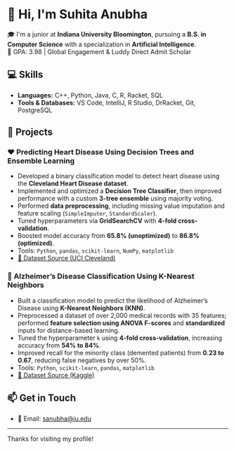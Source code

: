 # 👋 Hi, I'm Suhita Anubha

🎓 I'm a junior at **Indiana University Bloomington**, pursuing a **B.S. in Computer Science** with a specialization in **Artificial Intelligence**.  
📌 GPA: 3.98 | Global Engagement & Luddy Direct Admit Scholar

## 💻 Skills
- **Languages:** C++, Python, Java, C, R, Racket, SQL 
- **Tools & Databases:** VS Code, IntelliJ, R Studio, DrRacket, Git, PostgreSQL


## 🚀 Projects
### ❤️ Predicting Heart Disease Using Decision Trees and Ensemble Learning
- Developed a binary classification model to detect heart disease using the **Cleveland Heart Disease dataset**.
- Implemented and optimized a **Decision Tree Classifier**, then improved performance with a custom **3-tree ensemble** using majority voting.
- Performed **data preprocessing**, including missing value imputation and feature scaling (`SimpleImputer`, `StandardScaler`).
- Tuned hyperparameters via **GridSearchCV** with **4-fold cross-validation**.
- Boosted model accuracy from **65.8% (unoptimized)** to **86.8% (optimized)**.
- Tools: `Python`, `pandas`, `scikit-learn`, `NumPy`, `matplotlib`
- [📄 Dataset Source (UCI Cleveland)](https://archive.ics.uci.edu/dataset/45/heart+disease)



### 🧠 Alzheimer’s Disease Classification Using K-Nearest Neighbors
- Built a classification model to predict the likelihood of Alzheimer’s Disease using **K-Nearest Neighbors (KNN)**.
- Preprocessed a dataset of over 2,000 medical records with 35 features; performed **feature selection using ANOVA F-scores** and **standardized** inputs for distance-based learning.
- Tuned the hyperparameter `k` using **4-fold cross-validation**, increasing accuracy from **54% to 84%**.
- Improved recall for the minority class (demented patients) from **0.23 to 0.67**, reducing false negatives by over 50%.
- Tools: `Python`, `scikit-learn`, `pandas`, `matplotlib`
- [📄 Dataset Source (Kaggle)](https://www.kaggle.com/datasets/rabieelkharoua/alzheimers-disease-dataset)



## 📫 Get in Touch
- 📧 Email: sanubha@iu.edu  
---

Thanks for visiting my profile!

